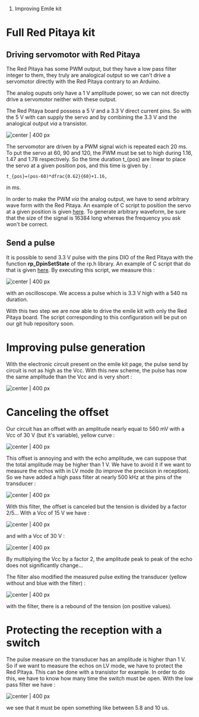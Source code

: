 1.  Improving Emile kit

Full Red Pitaya kit
===================

Driving servomotor with Red Pitaya
----------------------------------

The Red Pitaya has some PWM output, but they have a low pass filter
integer to them, they truly are analogical output so we can't drive a
servomotor directly with the Red Pitaya contrary to an Arduino.

The analog ouputs only have a 1 V amplitude power, so we can not
directly drive a servomotor neither with these output.

The Red Pitaya board possess a 5 V and a 3.3 V direct current pins. So
with the 5 V with can supply the servo and by combining the 3.3 V and
the analogical output *via* a transistor.

![ center | 400 px](servo-control.png  " center | 400 px")

The servomotor are driven by a PWM signal wich is repeated each 20 ms.
To put the servo at 60, 90 and 120, the PWM must be set to high during
1.16, 1.47 and 1.78 respectively. So the time duration t\_{pos} are
linear to place the servo at a given position pos, and this time is
given by :

`t_{pos}=(pos-60)*dfrac{0.62}{60}+1.16,`

in ms.

In order to make the PWM *via* the analog output, we have to send
arbitrary wave form with the Red Pitaya. An example of C script to
position the servo at a given position is given
[here](https://gist.github.com/jerome2echopen/53c63f9e86e0ae3fc4cf). To
generate arbitrary waveform, be sure that the size of the signal is
16384 long whereas the frequency you ask won't be correct.

Send a pulse
------------

It is possible to send 3.3 V pulse with the pins DIO of the Red Pitaya
with the function **rp\_DpinSetState** of the rp.h library. An example
of C script that do that is given
[here](https://gist.github.com/jerome2echopen/690740a9967a1fd3908a). By
executing this script, we measure this :

![ center | 400 px](pulseRP.png  " center | 400 px")

with an oscilloscope. We access a pulse which is 3.3 V high with a 540
ns duration.

With this two step we are now able to drive the emile kit with only the
Red Pitaya board. The script corresponding to this configuration will be
put on our git hub repository soon.

Improving pulse generation
==========================

With the electronic circuit present on the emile kit page, the pulse
send by circuit is not as high as the Vcc. With this new scheme, the
pulse has now the same amplitude than the Vcc and is very short :

![ center | 400 px](pluse-circuit.png  " center | 400 px")

Canceling the offset
====================

Our circuit has an offset with an amplitude nearly equal to 560 mV with
a Vcc of 30 V (but it's variable), yellow curve :

![ center | 400 px](offset.png  " center | 400 px")

This offset is annoying and with the echo amplitude, we can suppose that
the total amplitude may be higher than 1 V. We have to avoid it if we
want to measure the echos with in LV mode (to improve the precision in
reception). So we have added a high pass filter at nearly 500 kHz at the
pins of the transducer :

![ center | 400 px](high_pass_filter.png  " center | 400 px")

With this filter, the offset is canceled but the tension is divided by a
factor 2/5... With a Vcc of 15 V we have :

![ center | 400 px](filter_echo.png  " center | 400 px")

and with a Vcc of 30 V :

![ center | 400 px](echo_30V.png  " center | 400 px")

By multiplying the Vcc by a factor 2, the amplitude peak to peak of the
echo does not significantly change...

The filter also modified the measured pulse exiting the transducer
(yellow without and blue with the filter) :

![ center | 400 px](filtered_pulse.png  " center | 400 px")

with the filter, there is a rebound of the tension (on positive values).

Protecting the reception with a switch
======================================

The pulse measure on the transducer has an amplitude is higher than 1 V.
So if we want to measure the echos on LV mode, we have to protect the
Red Pitaya. This can be done with a transistor for example. In order to
do this, we have to know how many time the switch must be open. With the
low pass filter we have :

![ center | 400 px](protection_delay.png  " center | 400 px")

we see that it must be open something like between 5.8 and 10 us.
